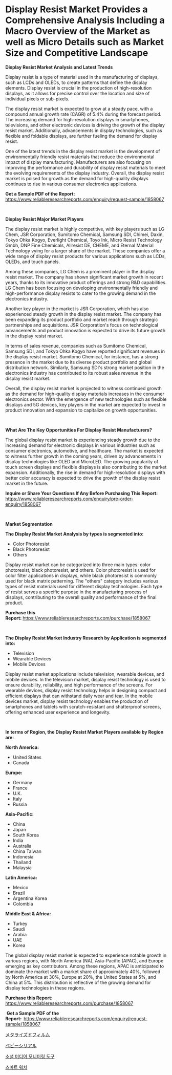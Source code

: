 <p><h1>Display Resist Market Provides a Comprehensive Analysis Including a Macro Overview of the Market as well as Micro Details such as Market Size and Competitive Landscape</h1></p><p><strong>Display Resist Market Analysis and Latest Trends</strong></p>
<p><p>Display resist is a type of material used in the manufacturing of displays, such as LCDs and OLEDs, to create patterns that define the display elements. Display resist is crucial in the production of high-resolution displays, as it allows for precise control over the location and size of individual pixels or sub-pixels.</p><p>The display resist market is expected to grow at a steady pace, with a compound annual growth rate (CAGR) of 5.4% during the forecast period. The increasing demand for high-resolution displays in smartphones, televisions, and other electronic devices is driving the growth of the display resist market. Additionally, advancements in display technologies, such as flexible and foldable displays, are further fueling the demand for display resist.</p><p>One of the latest trends in the display resist market is the development of environmentally friendly resist materials that reduce the environmental impact of display manufacturing. Manufacturers are also focusing on improving the performance and durability of display resist materials to meet the evolving requirements of the display industry. Overall, the display resist market is poised for growth as the demand for high-quality displays continues to rise in various consumer electronics applications.</p></p>
<p><strong>Get a Sample PDF of the Report:&nbsp;</strong> <a href="https://www.reliableresearchreports.com/enquiry/request-sample/1858067">https://www.reliableresearchreports.com/enquiry/request-sample/1858067</a></p>
<p>&nbsp;</p>
<p><strong>Display Resist Major Market Players</strong></p>
<p><p>The display resist market is highly competitive, with key players such as LG Chem, JSR Corporation, Sumitomo Chemical, Samsung SDI, Chimei, Daxin, Tokyo Ohka Kogyo, Everlight Chemical, Toyo Ink, Micro Resist Technology Gmbh, DNP Fine Chemicals, Allresist DE, CHEME, and Eternal Material Technology vying for a larger share of the market. These companies offer a wide range of display resist products for various applications such as LCDs, OLEDs, and touch panels.</p><p>Among these companies, LG Chem is a prominent player in the display resist market. The company has shown significant market growth in recent years, thanks to its innovative product offerings and strong R&D capabilities. LG Chem has been focusing on developing environmentally friendly and high-performance display resists to cater to the growing demand in the electronics industry.</p><p>Another key player in the market is JSR Corporation, which has also experienced steady growth in the display resist market. The company has been expanding its product portfolio and market reach through strategic partnerships and acquisitions. JSR Corporation's focus on technological advancements and product innovation is expected to drive its future growth in the display resist market.</p><p>In terms of sales revenue, companies such as Sumitomo Chemical, Samsung SDI, and Tokyo Ohka Kogyo have reported significant revenues in the display resist market. Sumitomo Chemical, for instance, has a strong presence in the market due to its diverse product portfolio and global distribution network. Similarly, Samsung SDI's strong market position in the electronics industry has contributed to its robust sales revenue in the display resist market.</p><p>Overall, the display resist market is projected to witness continued growth as the demand for high-quality display materials increases in the consumer electronics sector. With the emergence of new technologies such as flexible displays and 5G devices, key players in the market are expected to invest in product innovation and expansion to capitalize on growth opportunities.</p></p>
<p>&nbsp;</p>
<p><strong>What Are The Key Opportunities For Display Resist Manufacturers?</strong></p>
<p><p>The global display resist market is experiencing steady growth due to the increasing demand for electronic displays in various industries such as consumer electronics, automotive, and healthcare. The market is expected to witness further growth in the coming years, driven by advancements in display technologies like OLED and MicroLED. The growing popularity of touch screen displays and flexible displays is also contributing to the market expansion. Additionally, the rise in demand for high-resolution displays with better color accuracy is expected to drive the growth of the display resist market in the future.</p></p>
<p><strong>Inquire or Share Your Questions If Any Before Purchasing This Report:</strong> <a href="https://www.reliableresearchreports.com/enquiry/pre-order-enquiry/1858067">https://www.reliableresearchreports.com/enquiry/pre-order-enquiry/1858067</a></p>
<p>&nbsp;</p>
<p><strong>Market Segmentation</strong></p>
<p><strong>The Display Resist Market Analysis by types is segmented into:</strong></p>
<p><ul><li>Color Photoresist</li><li>Black Photoresist</li><li>Others</li></ul></p>
<p><p>Display resist market can be categorized into three main types: color photoresist, black photoresist, and others. Color photoresist is used for color filter applications in displays, while black photoresist is commonly used for black matrix patterning. The "others" category includes various types of resist materials used for different display technologies. Each type of resist serves a specific purpose in the manufacturing process of displays, contributing to the overall quality and performance of the final product.</p></p>
<p><strong>Purchase this Report:&nbsp;</strong><a href="https://www.reliableresearchreports.com/purchase/1858067">https://www.reliableresearchreports.com/purchase/1858067</a></p>
<p>&nbsp;</p>
<p><strong>The Display Resist Market Industry Research by Application is segmented into:</strong></p>
<p><ul><li>Television</li><li>Wearable Devices</li><li>Mobile Devices</li></ul></p>
<p><p>Display resist market applications include television, wearable devices, and mobile devices. In the television market, display resist technology is used to ensure durability, reliability, and high performance of the screens. For wearable devices, display resist technology helps in designing compact and efficient displays that can withstand daily wear and tear. In the mobile devices market, display resist technology enables the production of smartphones and tablets with scratch-resistant and shatterproof screens, offering enhanced user experience and longevity.</p></p>
<p>&nbsp;</p>
<p><strong>In terms of Region, the Display Resist Market Players available by Region are:</strong></p>
<p>
    <p> <strong> North America: </strong>
        <ul>
            <li>United States</li>
            <li>Canada</li>
        </ul>
        </p> 
    <p> <strong> Europe: </strong>
        <ul>
            <li>Germany</li>
            <li>France</li>
            <li>U.K.</li>
            <li>Italy</li>
            <li>Russia</li>
        </ul>
        </p> 
    <p> <strong> Asia-Pacific: </strong>
        <ul>
            <li>China</li>
            <li>Japan</li>
            <li>South Korea</li>
            <li>India</li>
            <li>Australia</li>
            <li>China Taiwan</li>
            <li>Indonesia</li>
            <li>Thailand</li>
            <li>Malaysia</li>
        </ul>
        </p> 
    <p> <strong> Latin America: </strong>
        <ul>
            <li>Mexico</li>
            <li>Brazil</li>
            <li>Argentina Korea</li>
            <li>Colombia</li>
        </ul>
        </p> 
    <p> <strong> Middle East & Africa: </strong>
        <ul>
            <li>Turkey</li>
            <li>Saudi</li>
            <li>Arabia</li>
            <li>UAE</li>
            <li>Korea</li>
        </ul>
    </p>
    </p>
<p><p>The global display resist market is expected to experience notable growth in various regions, with North America (NA), Asia-Pacific (APAC), and Europe emerging as key contributors. Among these regions, APAC is anticipated to dominate the market with a market share of approximately 40%, followed by North America at 30%, Europe at 20%, the United States at 5%, and China at 5%. This distribution is reflective of the growing demand for display technologies in these regions.</p></p>
<p><strong>Purchase this Report: </strong><a href="https://www.reliableresearchreports.com/purchase/1858067">https://www.reliableresearchreports.com/purchase/1858067</a></p>
<p>&nbsp;<strong>Get a Sample PDF of the Report:&nbsp;&nbsp;</strong><a href="https://www.reliableresearchreports.com/enquiry/request-sample/1858067">https://www.reliableresearchreports.com/enquiry/request-sample/1858067</a></p>
<p><strong></strong></p>
<p><p><a href="https://medium.com/@fabianhoncescu2022/%E9%87%91%E5%B1%9E%E5%8C%96%E3%83%95%E3%82%A3%E3%83%AB%E3%83%A0%E3%81%AE%E5%B8%82%E5%A0%B4%E3%82%B7%E3%82%A7%E3%82%A2%E3%81%AE%E9%80%B2%E5%8C%96%E3%81%A8%E5%B8%82%E5%A0%B4%E6%88%90%E9%95%B7%E3%83%88%E3%83%AC%E3%83%B3%E3%83%892024%E5%B9%B4%E3%81%8B%E3%82%892031%E5%B9%B4%E3%81%BE%E3%81%A7-b2a03e06715e">メタライズドフィルム</a></p><p><a href="https://medium.com/@wesleyeilly8796202/%E8%B5%A4%E3%81%A1%E3%82%83%E3%82%93%E3%82%B7%E3%83%AA%E3%82%A2%E3%83%AB%E5%B8%82%E5%A0%B4%E3%81%AE%E5%88%86%E6%9E%90-%E3%82%B0%E3%83%AD%E3%83%BC%E3%83%90%E3%83%AB%E7%94%A3%E6%A5%AD%E3%81%AE%E8%A6%8B%E8%A7%A3%E3%81%A8%E4%BA%88%E6%B8%AC-2024%E5%B9%B4%E3%81%8B%E3%82%892031%E5%B9%B4%E3%81%BE%E3%81%A7-ad98e19dd798">ベビーシリアル</a></p><p><a href="https://medium.com/@genius6587678/%EC%86%8C%EC%85%9C-%EB%AF%B8%EB%94%94%EC%96%B4-%EB%AA%A8%EB%8B%88%ED%84%B0%EB%A7%81-%EB%8F%84%EA%B5%AC-%EC%8B%9C%EC%9E%A5%EC%9D%80-%EC%8B%9C%EC%9E%A5-%EC%A0%90%EC%9C%A0%EC%9C%A8-%EA%B7%9C%EB%AA%A8-%EB%B0%8F-2031%EB%85%84%EA%B9%8C%EC%A7%80-%EC%98%88%EC%83%81%EB%90%9C-%EC%98%88%EC%B8%A1%EC%97%90-%EC%A7%91%EC%A4%91%ED%95%A9%EB%8B%88%EB%8B%A4-4cbdb1abbc5e">소셜 미디어 모니터링 도구</a></p><p><a href="https://medium.com/@fly879567/%EC%8A%A4%EB%A7%88%ED%8A%B8-%EC%9B%8C%EC%B9%98-%EC%8B%9C%EC%9E%A5-%EC%A0%90%EC%9C%A0%EC%9C%A8-%EC%A7%84%ED%99%94-%EB%B0%8F-%EC%8B%9C%EC%9E%A5-%EC%84%B1%EC%9E%A5-%ED%8A%B8%EB%A0%8C%EB%93%9C-2024-2031-fcc0d16fa2a7">스마트 워치</a></p></p>